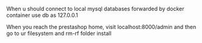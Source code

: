 When u should connect to local mysql databases forwarded by docker container use db as 127.0.0.1

When you reach the prestashop home, visit localhost:8000/admin and then go to ur filesystem and rm-rf folder install